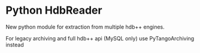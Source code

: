 # Python HdbReader

New python module for extraction from multiple hdb++ engines.

For legacy archiving and full hdb++ api (MySQL only) use PyTangoArchiving instead


